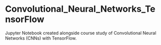 # Convolutional_Neural_Networks_TensorFlow
Jupyter Notebook created alongside course study of Convolutional Neural Networks (CNNs) with TensorFlow.
